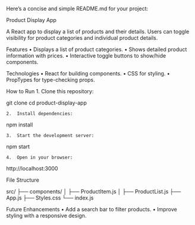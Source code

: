 Here’s a concise and simple README.md for your project:

Product Display App

A React app to display a list of products and their details. Users can toggle visibility for product categories and individual product details.

Features
	•	Displays a list of product categories.
	•	Shows detailed product information with prices.
	•	Interactive toggle buttons to show/hide components.

Technologies
	•	React for building components.
	•	CSS for styling.
	•	PropTypes for type-checking props.

How to Run
	1.	Clone this repository:

git clone <repository-url>
cd product-display-app


	2.	Install dependencies:

npm install


	3.	Start the development server:

npm start


	4.	Open in your browser:

http://localhost:3000



File Structure

src/
├── components/
│   ├── ProductItem.js
│   ├── ProductList.js
├── App.js
├── Styles.css
└── index.js

Future Enhancements
	•	Add a search bar to filter products.
	•	Improve styling with a responsive design.

